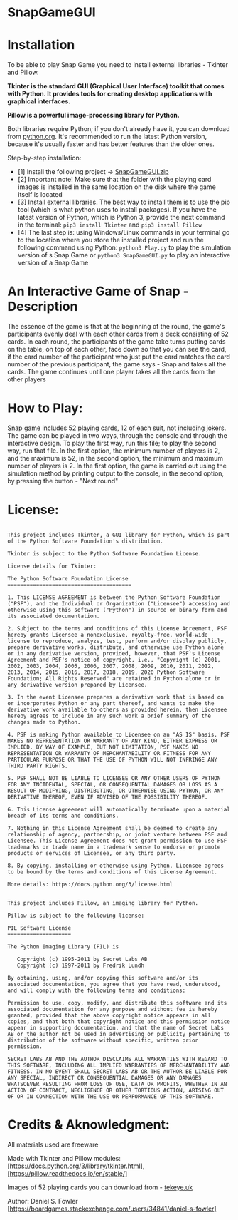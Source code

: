 # SnapGameGUI

# Installation
To be able to play Snap Game you need to install external libraries - Tkinter and Pillow. 

**Tkinter is the standard GUI (Graphical User Interface) toolkit that comes with Python. It provides tools for creating desktop applications with graphical interfaces.**

**Pillow is a powerful image-processing library for Python.**

Both libraries require Python; if you don't already have it, you can download from [python.org](https://www.python.org/).  It's recommended to run the latest Python version, 
because it's usually faster and has better features than the older ones.

Step-by-step installation:
- [1] Install the following project -> [SnapGameGUI.zip](https://github.com/AndrewLukashchuk202/SnapGame_AndrewLukashchuk.py/archive/refs/heads/main.zip)
- [2] Important note! Make sure that the folder with the playing card images is installed in the same location on the disk where the game itself is located
- [3] Install external libraries. The best way to install them is to use the pip tool (which is what python uses to install packages). If you have the latest version of Python, which is Python 3, provide the next command in the terminal: ```pip3 install Tkinter``` and ```pip3 install Pillow```
- [4] The last step is: using Windows/Linux commands in your terminal go to the location where you store the installed project and run the following command using Python: ```python3 Play.py``` to play the simulation version of s Snap Game or ```python3 SnapGameGUI.py``` to play an interactive version of a Snap Game

# An Interactive Game of Snap - Description
The essence of the game is that at the beginning of the round, the game's participants evenly deal with each other cards from a deck consisting of 52 cards. 
In each round, the participants of the game take turns putting cards on the table, on top of each other, face down so that you can see the card, if the card number of the 
participant who just put the card matches the card number of the previous participant, the game says - Snap and takes all the cards. The game continues until one player takes 
all the cards from the other players

# How to Play:
Snap game includes 52 playing cards, 12 of each suit, not including jokers. The game can be played in two ways, through the console and through the interactive design. 
To play the first way, run this file; to play the second way, run that file. In the first option, the minimum number of players is 2, and the maximum is 52, in the second option,
the minimum and maximum number of players is 2. In the first option, the game is carried out using the simulation method by printing output to the console, in the second 
option, by pressing the button - "Next round"

# License:
```Tkinter License Statement

This project includes Tkinter, a GUI library for Python, which is part of the Python Software Foundation's distribution.

Tkinter is subject to the Python Software Foundation License.

License details for Tkinter:

The Python Software Foundation License
=======================================

1. This LICENSE AGREEMENT is between the Python Software Foundation ("PSF"), and the Individual or Organization ("Licensee") accessing and otherwise using this software ("Python") in source or binary form and its associated documentation.

2. Subject to the terms and conditions of this License Agreement, PSF hereby grants Licensee a nonexclusive, royalty-free, world-wide license to reproduce, analyze, test, perform and/or display publicly, prepare derivative works, distribute, and otherwise use Python alone or in any derivative version, provided, however, that PSF's License Agreement and PSF's notice of copyright, i.e., "Copyright (c) 2001, 2002, 2003, 2004, 2005, 2006, 2007, 2008, 2009, 2010, 2011, 2012, 2013, 2014, 2015, 2016, 2017, 2018, 2019, 2020 Python Software Foundation; All Rights Reserved" are retained in Python alone or in any derivative version prepared by Licensee.

3. In the event Licensee prepares a derivative work that is based on or incorporates Python or any part thereof, and wants to make the derivative work available to others as provided herein, then Licensee hereby agrees to include in any such work a brief summary of the changes made to Python.

4. PSF is making Python available to Licensee on an "AS IS" basis. PSF MAKES NO REPRESENTATION OR WARRANTY OF ANY KIND, EITHER EXPRESS OR IMPLIED. BY WAY OF EXAMPLE, BUT NOT LIMITATION, PSF MAKES NO REPRESENTATION OR WARRANTY OF MERCHANTABILITY OR FITNESS FOR ANY PARTICULAR PURPOSE OR THAT THE USE OF PYTHON WILL NOT INFRINGE ANY THIRD PARTY RIGHTS.

5. PSF SHALL NOT BE LIABLE TO LICENSEE OR ANY OTHER USERS OF PYTHON FOR ANY INCIDENTAL, SPECIAL, OR CONSEQUENTIAL DAMAGES OR LOSS AS A RESULT OF MODIFYING, DISTRIBUTING, OR OTHERWISE USING PYTHON, OR ANY DERIVATIVE THEREOF, EVEN IF ADVISED OF THE POSSIBILITY THEREOF.

6. This License Agreement will automatically terminate upon a material breach of its terms and conditions.

7. Nothing in this License Agreement shall be deemed to create any relationship of agency, partnership, or joint venture between PSF and Licensee. This License Agreement does not grant permission to use PSF trademarks or trade name in a trademark sense to endorse or promote products or services of Licensee, or any third party.

8. By copying, installing or otherwise using Python, Licensee agrees to be bound by the terms and conditions of this License Agreement.

More details: https://docs.python.org/3/license.html
```
```Pillow License Statement

This project includes Pillow, an imaging library for Python.

Pillow is subject to the following license:

PIL Software License
====================

The Python Imaging Library (PIL) is

   Copyright (c) 1995-2011 by Secret Labs AB
   Copyright (c) 1997-2011 by Fredrik Lundh

By obtaining, using, and/or copying this software and/or its associated documentation, you agree that you have read, understood, and will comply with the following terms and conditions:

Permission to use, copy, modify, and distribute this software and its associated documentation for any purpose and without fee is hereby granted, provided that the above copyright notice appears in all copies, and that both that copyright notice and this permission notice appear in supporting documentation, and that the name of Secret Labs AB or the author not be used in advertising or publicity pertaining to distribution of the software without specific, written prior permission.

SECRET LABS AB AND THE AUTHOR DISCLAIMS ALL WARRANTIES WITH REGARD TO THIS SOFTWARE, INCLUDING ALL IMPLIED WARRANTIES OF MERCHANTABILITY AND FITNESS. IN NO EVENT SHALL SECRET LABS AB OR THE AUTHOR BE LIABLE FOR ANY SPECIAL, INDIRECT OR CONSEQUENTIAL DAMAGES OR ANY DAMAGES WHATSOEVER RESULTING FROM LOSS OF USE, DATA OR PROFITS, WHETHER IN AN ACTION OF CONTRACT, NEGLIGENCE OR OTHER TORTIOUS ACTION, ARISING OUT OF OR IN CONNECTION WITH THE USE OR PERFORMANCE OF THIS SOFTWARE.
```
# Credits & Aknowledgment:
All materials used are freeware

Made with Tkinter and Pillow modules: [https://docs.python.org/3/library/tkinter.html], [https://pillow.readthedocs.io/en/stable/]

Images of 52 playing cards you can download from - [tekeye.uk](https://tekeye.uk/playing_cards/svg-playing-cards)

Author: Daniel S. Fowler [https://boardgames.stackexchange.com/users/34841/daniel-s-fowler]








